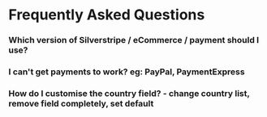 # Frequently Asked Questions

### Which version of Silverstripe / eCommerce / payment should I use?



### I can't get payments to work? eg: PayPal, PaymentExpress


### How do I customise the country field? - change country list, remove field completely, set default

